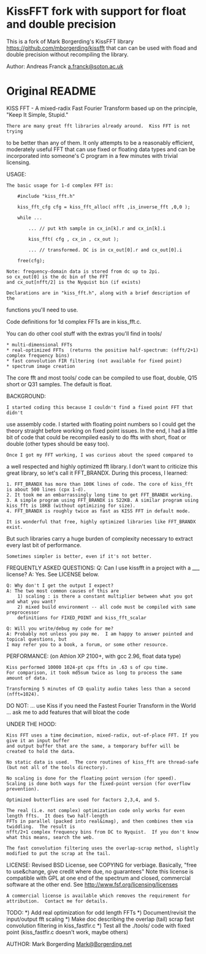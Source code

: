 # KissFFT fork with support for float and double precision

This is a fork of Mark Borgerding's KissFFT library https://github.com/mborgerding/kissfft that can can be used with fload and double precision without recompiling the library.

Author: Andreas Franck a.franck@soton.ac.uk

# Original README

KISS FFT - A mixed-radix Fast Fourier Transform based up on the principle,
"Keep It Simple, Stupid."

    There are many great fft libraries already around.  Kiss FFT is not trying
to be better than any of them.  It only attempts to be a reasonably efficient,
moderately useful FFT that can use fixed or floating data types and can be
incorporated into someone's C program in a few minutes with trivial licensing.

USAGE:

    The basic usage for 1-d complex FFT is:

        #include "kiss_fft.h"

        kiss_fft_cfg cfg = kiss_fft_alloc( nfft ,is_inverse_fft ,0,0 );

        while ...

            ... // put kth sample in cx_in[k].r and cx_in[k].i

            kiss_fft( cfg , cx_in , cx_out );

            ... // transformed. DC is in cx_out[0].r and cx_out[0].i

        free(cfg);

    Note: frequency-domain data is stored from dc up to 2pi.
    so cx_out[0] is the dc bin of the FFT
    and cx_out[nfft/2] is the Nyquist bin (if exists)

    Declarations are in "kiss_fft.h", along with a brief description of the
functions you'll need to use.

Code definitions for 1d complex FFTs are in kiss_fft.c.

You can do other cool stuff with the extras you'll find in tools/

    * multi-dimensional FFTs
    * real-optimized FFTs  (returns the positive half-spectrum: (nfft/2+1) complex frequency bins)
    * fast convolution FIR filtering (not available for fixed point)
    * spectrum image creation

The core fft and most tools/ code can be compiled to use float, double,
 Q15 short or Q31 samples. The default is float.


BACKGROUND:

    I started coding this because I couldn't find a fixed point FFT that didn't
use assembly code.  I started with floating point numbers so I could get the
theory straight before working on fixed point issues.  In the end, I had a
little bit of code that could be recompiled easily to do ffts with short, float
or double (other types should be easy too).

    Once I got my FFT working, I was curious about the speed compared to
a well respected and highly optimized fft library.  I don't want to criticize
this great library, so let's call it FFT_BRANDX.
During this process, I learned:

    1. FFT_BRANDX has more than 100K lines of code. The core of kiss_fft is about 500 lines (cpx 1-d).
    2. It took me an embarrassingly long time to get FFT_BRANDX working.
    3. A simple program using FFT_BRANDX is 522KB. A similar program using kiss_fft is 18KB (without optimizing for size).
    4. FFT_BRANDX is roughly twice as fast as KISS FFT in default mode.

    It is wonderful that free, highly optimized libraries like FFT_BRANDX exist.
But such libraries carry a huge burden of complexity necessary to extract every
last bit of performance.

    Sometimes simpler is better, even if it's not better.

FREQUENTLY ASKED QUESTIONS:
	Q: Can I use kissfft in a project with a ___ license?
	A: Yes.  See LICENSE below.

	Q: Why don't I get the output I expect?
	A: The two most common causes of this are
		1) scaling : is there a constant multiplier between what you got and what you want?
		2) mixed build environment -- all code must be compiled with same preprocessor
		definitions for FIXED_POINT and kiss_fft_scalar

	Q: Will you write/debug my code for me?
	A: Probably not unless you pay me.  I am happy to answer pointed and topical questions, but
	I may refer you to a book, a forum, or some other resource.


PERFORMANCE:
    (on Athlon XP 2100+, with gcc 2.96, float data type)

    Kiss performed 10000 1024-pt cpx ffts in .63 s of cpu time.
    For comparison, it took md5sum twice as long to process the same amount of data.

    Transforming 5 minutes of CD quality audio takes less than a second (nfft=1024).

DO NOT:
    ... use Kiss if you need the Fastest Fourier Transform in the World
    ... ask me to add features that will bloat the code

UNDER THE HOOD:

    Kiss FFT uses a time decimation, mixed-radix, out-of-place FFT. If you give it an input buffer
    and output buffer that are the same, a temporary buffer will be created to hold the data.

    No static data is used.  The core routines of kiss_fft are thread-safe (but not all of the tools directory).

    No scaling is done for the floating point version (for speed).
    Scaling is done both ways for the fixed-point version (for overflow prevention).

    Optimized butterflies are used for factors 2,3,4, and 5.

    The real (i.e. not complex) optimization code only works for even length ffts.  It does two half-length
    FFTs in parallel (packed into real&imag), and then combines them via twiddling.  The result is
    nfft/2+1 complex frequency bins from DC to Nyquist.  If you don't know what this means, search the web.

    The fast convolution filtering uses the overlap-scrap method, slightly
    modified to put the scrap at the tail.

LICENSE:
    Revised BSD License, see COPYING for verbiage.
    Basically, "free to use&change, give credit where due, no guarantees"
    Note this license is compatible with GPL at one end of the spectrum and closed, commercial software at
    the other end.  See http://www.fsf.org/licensing/licenses

    A commercial license is available which removes the requirement for attribution.  Contact me for details.


TODO:
    *) Add real optimization for odd length FFTs
    *) Document/revisit the input/output fft scaling
    *) Make doc describing the overlap (tail) scrap fast convolution filtering in kiss_fastfir.c
    *) Test all the ./tools/ code with fixed point (kiss_fastfir.c doesn't work, maybe others)

AUTHOR:
    Mark Borgerding
    Mark@Borgerding.net
